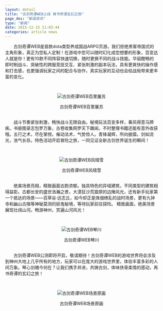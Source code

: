 ```yaml
---
layout: detail
title: "古剑奇谭WEB上线 再书奇谭玄幻之旅"
page_des: "新闻资讯"
type: "新闻"
date: 2015-12-15 11:03:44
categories: article news
---
```

<p>　　古剑奇谭WEB是首款dota类型养成国战ARPG页游。我们拒绝黑客帝国式的主角形象，真正为您私人定制！在游戏中您可以随时幻化成您想要的形象，百变达人就是你！更有10款不同阵容快速切换，随时更换不同的战斗技能。华丽酣畅的即时制战斗、突破性的跨服竞技交互、紧张刺激的副本玩法，具有更爽快的操作感和打击感，也更强调玩家之间的配合与协作，真实玩家的互动也会给战局带来更丰富的变化。</p><p>&nbsp;</p><p style="TEXT-ALIGN: center"><img title="古剑奇谭WEB百里屠苏" alt="古剑奇谭WEB百里屠苏" src="http://img2.37wanimg.com/2015/0324/14271831732754.png"/></p><p style="TEXT-ALIGN: center">古剑奇谭WEB百里屠苏</p><p><br/>　　战斗节奏紧张刺激，畅快战斗无限自由。秘境玩法百变多样，春风得意马蹄疾。书册图录志包罗万象，古卷收集网罗天下趣闻，不时整理书籍还能有意外收获哦。五行之术，尽在掌控。催动法术，气势惊人。青锋凝辉，所向披靡。剑如流光，浩气长存。特色活动开启冒险之旅，一同见证全新古剑世界诞生的瞬间！</p><p>&nbsp;</p><p style="TEXT-ALIGN: center"><img title="古剑奇谭WEB风晴雪" alt="古剑奇谭WEB风晴雪" src="http://img2.37wanimg.com/2015/0324/14271831735962.png"/></p><p style="TEXT-ALIGN: center">古剑奇谭WEB风晴雪</p><p><br/>　　绝美场景亮相，精致画面古韵浓郁。独具特色的异域建筑，不同类型的建筑相得益彰。古都长安的盛世浩瀚之景，大漠狂沙荒狼原的边陲风光，还有新手玩家第一个抵达的场景——百草谷·远志丘，如今却正是烽烟缭乱的战时场景，更有九钟寺和幽山古陵等神秘莫测的妖鬼秘境，等待玩家前往探险。 精致画面，绝美场景展现壮阔山河。畅游神州，赏遍山河风光！</p><p>&nbsp;</p><p style="TEXT-ALIGN: center"><img title="古剑奇谭WEB琴川" alt="古剑奇谭WEB琴川" src="http://img2.37wanimg.com/2015/0324/14271815172190.jpg"/></p><p style="TEXT-ALIGN: center">古剑奇谭WEB琴川</p><p><br/>　　古剑奇谭WEB公测即将开启，敬请期待！古剑奇谭WEB的游戏世界将会涉及到神州大地上几乎所有的地方，玩家可以在庞大的游戏世界里，体验丰富多彩的人间万象。琴心剑魄今何在？让我们携手并进，共铸古剑，体味侠骨柔情的感动，再书奇谭的玄幻之旅！</p><p style="TEXT-ALIGN: center">&nbsp;</p><p style="TEXT-ALIGN: center"><img title="古剑奇谭WEB场景原画" alt="古剑奇谭WEB场景原画" src="http://img2.37wanimg.com/2015/0324/14271815165194.jpg"/></p><p style="TEXT-ALIGN: center">古剑奇谭WEB场景原画</p>
